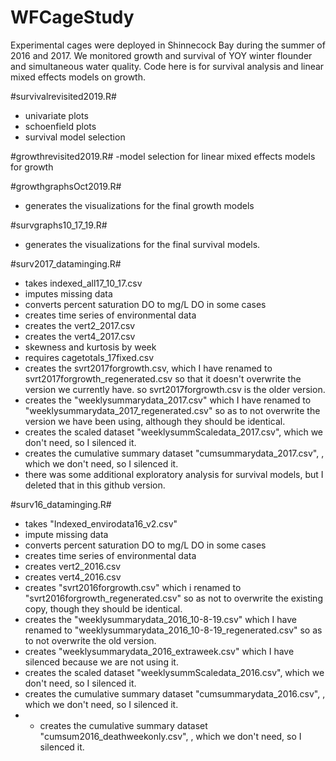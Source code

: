 # WFCageStudy
Experimental cages were deployed in Shinnecock Bay during the summer of 2016 and 2017.  We monitored growth and survival of YOY winter flounder and simultaneous water quality. Code here is for survival analysis and linear mixed effects models on growth. 

#survivalrevisited2019.R#
- univariate plots
- schoenfield plots
- survival model selection

#growthrevisited2019.R#
-model selection for linear mixed effects models for growth

#growthgraphsOct2019.R#
- generates the visualizations for the final growth models

#survgraphs10_17_19.R#
- generates the visualizations for the final survival models. 

#surv2017_dataminging.R#
- takes indexed_all17_10_17.csv 
- imputes missing data
- converts percent saturation DO to mg/L DO in some cases
- creates time series of environmental data
- creates the vert2_2017.csv
- creates the vert4_2017.csv
- skewness and kurtosis by week
- requires cagetotals_17fixed.csv
- creates the svrt2017forgrowth.csv, which I have renamed to svrt2017forgrowth_regenerated.csv so that it doesn't overwrite the version we currently have. so svrt2017forgrowth.csv is the older version. 
- creates the "weeklysummarydata_2017.csv" which I have renamed to "weeklysummarydata_2017_regenerated.csv" so as to not overwrite the version we have been using, although they should be identical. 
- creates the scaled dataset "weeklysummScaledata_2017.csv", which we don't need, so I silenced it. 
- creates the cumulative summary dataset "cumsummarydata_2017.csv", , which we don't need, so I silenced it. 
- there was some additional exploratory analysis for survival models, but I deleted that in this github version. 

#surv16_dataminging.R#
- takes "Indexed_envirodata16_v2.csv" 
- impute missing data
- converts percent saturation DO to mg/L DO in some cases
- creates time series of environmental data
- creates vert2_2016.csv
- creates vert4_2016.csv
- creates "svrt2016forgrowth.csv" which i renamed to "svrt2016forgrowth_regenerated.csv" so as not to overwrite the existing copy, though they should be identical. 
- creates the "weeklysummarydata_2016_10-8-19.csv" which I have renamed to "weeklysummarydata_2016_10-8-19_regenerated.csv" so as to not overwrite the old version.
- creates "weeklysummarydata_2016_extraweek.csv" which I have silenced because we are not using it. 
- creates the scaled dataset "weeklysummScaledata_2016.csv", which we don't need, so I silenced it. 
- creates the cumulative summary dataset "cumsummarydata_2016.csv", , which we don't need, so I silenced it. 
- - creates the cumulative summary dataset "cumsum2016_deathweekonly.csv", , which we don't need, so I silenced it. 






